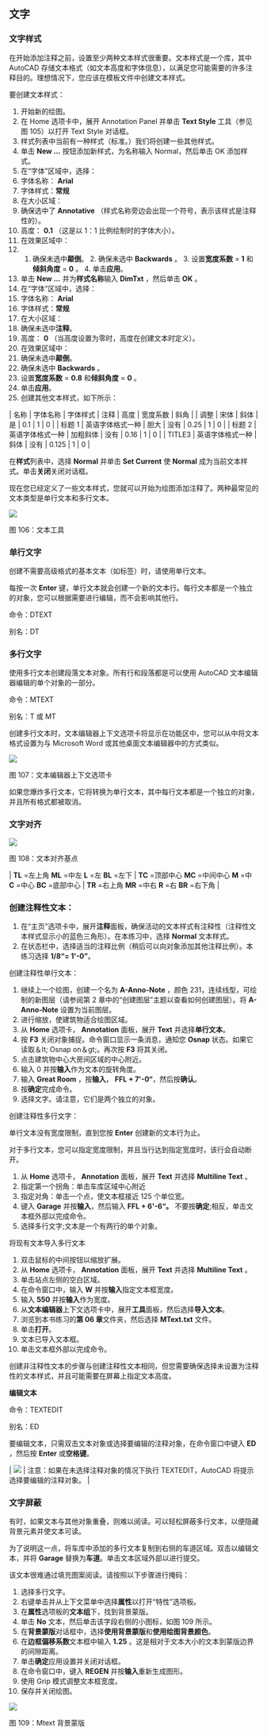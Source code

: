 ## 文字

### 文字样式

在开始添加注释之前，设置至少两种文本样式很重要。文本样式是一个库，其中 AutoCAD 存储文本格式（如文本高度和字体信息），以满足您可能需要的许多注释目的。理想情况下，您应该在模板文件中创建文本样式。

要创建文本样式：

1.  开始新的绘图。
2.  在 Home 选项卡中，展开 Annotation Panel 并单击 **Text Style** 工具（参见图 105）以打开 Text Style 对话框。
3.  样式列表中当前有一种样式（标准。）我们将创建一些其他样式。
4.  单击 **New ...** 按钮添加新样式，为名称输入 Normal，然后单击 OK 添加样式。
5.  在“字体”区域中，选择：
6.  字体名称： **Arial**
7.  字体样式：**常规**
8.  在大小区域：
9.  确保选中了 **Annotative** （样式名称旁边会出现一个符号，表示该样式是注释性的）。
10.  高度： **0.1** （这是以 1：1 比例绘制时的字体大小）。
11.  在效果区域中：
12.  1.  确保未选中**颠倒**。
    2.  确保未选中 **Backwards** 。
    3.  设置**宽度系数** = **1** 和**倾斜角度** = **0** 。
    4.  单击**应用**。
13.  单击 **New ...** 并为**样式名称**输入 **DimTxt** ，然后单击 **OK** 。
14.  在“字体”区域中，选择：
15.  字体名称： **Arial**
16.  字体样式：**常规**
17.  在大小区域：
18.  确保未选中**注释**。
19.  高度： **0** （当高度设置为零时，高度在创建文本时定义）。
20.  在效果区域中：
21.  确保未选中**颠倒**。
22.  确保未选中 **Backwards** 。
23.  设置**宽度系数** = **0.8** 和**倾斜角度** = **0** 。
24.  单击**应用**。
25.  创建其他文本样式，如下所示：

| 名称 | 字体名称 | 字体样式 | 注释 | 高度 | 宽度系数 | 斜角 |
| 调整 | 宋体 | 斜体 | 是 | 0.1 | 1 | 0 |
| 标题 1 | 英语字体格式一种 | 胆大 | 没有 | 0.25 | 1 | 0 |
| 标题 2 | 英语字体格式一种 | 加粗斜体 | 没有 | 0.16 | 1 | 0 |
| TITLE3 | 英语字体格式一种 | 斜体 | 没有 | 0.125 | 1 | 0 |

在**样式**列表中，选择 **Normal** 并单击 **Set Current** 使 **Normal** 成为当前文本样式。单击**关闭**关闭对话框。

现在您已经定义了一些文本样式，您就可以开始为绘图添加注释了。两种最常见的文本类型是单行文本和多行文本。

![](img/00164.jpeg)

图 106：文本工具

### 单行文字

创建不需要高级格式的基本文本（如标签）时，请使用单行文本。

每按一次 **Enter** 键，单行文本就会创建一个新的文本行。每行文本都是一个独立的对象，您可以根据需要进行编辑，而不会影响其他行。

命令：DTEXT

别名：DT

### 多行文字

使用多行文本创建段落文本对象。所有行和段落都是可以使用 AutoCAD 文本编辑器编辑的单个对象的一部分。

命令：MTEXT

别名：T 或 MT

创建多行文本时，文本编辑器上下文选项卡将显示在功能区中，您可以从中将文本格式设置为与 Microsoft Word 或其他桌面文本编辑器中的方式类似。

![](img/00165.jpeg)

图 107：文本编辑器上下文选项卡

如果您爆炸多行文本，它将转换为单行文本，其中每行文本都是一个独立的对象，并且所有格式都被取消。

### 文字对齐

![](img/00166.jpeg)

图 108：文本对齐基点

| **TL** =左上角
**ML** =中左
**L** =左
**BL** =左下 | **TC** =顶部中心
**MC** =中间中心
**M** =中
**C** =中心
**BC** =底部中心 | **TR** =右上角
**MR** =中右
**R** =右
**BR** =右下角 |

### 创建注释性文本：

1.  在“主页”选项卡中，展开**注释**面板，确保活动的文本样式有注释性（注释性文本样式显示小的蓝色三角形）。在本练习中，选择 **Normal** 文本样式。
2.  在状态栏中，选择适当的注释比例（稍后可以向对象添加其他注释比例）。本练习选择 **1/8“= 1'-0”**。

创建注释性单行文本：

1.  继续上一个绘图，创建一个名为 **A-Anno-Note** ，颜色 231，连续线型，可绘制的新图层（请参阅第 2 章中的“创建图层”主题以查看如何创建图层）。将 **A-Anno-Note** 设置为当前图层。
2.  进行缩放，使建筑物适合绘图区域。
3.  从 **Home** 选项卡， **Annotation** 面板，展开 **Text** 并选择**单行文本**。
4.  按 **F3** 关闭对象捕捉。命令窗口显示一条消息，通知您 **Osnap** 状态。如果它读取＆lt; Osnap on＆gt;。再次按 **F3** 将其关闭。
5.  点击建筑物中心大房间区域的中心附近。
6.  输入 0 并按**输入**作为文本的旋转角度。
7.  输入 **Great Room** ，按**输入**， **FFL + 7'-0“**，然后按**确认**。
8.  按**确定**完成命令。
9.  选择文字。请注意，它们是两个独立的对象。

创建注释性多行文字：

单行文本没有宽度限制，直到您按 **Enter** 创建新的文本行为止。

对于多行文本，您可以指定宽度限制，并且当行达到指定宽度时，该行会自动断开。

1.  从 **Home** 选项卡， **Annotation** 面板，展开 **Text** 并选择 **Multiline Text** 。
2.  指定第一个拐角：单击车库区域中心附近
3.  指定对角：单击一个点，使文本框接近 125 个单位宽。
4.  键入 **Garage** 并按**输入**，然后输入 **FFL + 6'-6“。** 不要按**确定**;相反，单击文本框外部以完成命令。
5.  选择多行文字;文本是一个有两行的单个对象。

将现有文本导入多行文本

1.  双击鼠标的中间按钮以缩放扩展。
2.  从 **Home** 选项卡， **Annotation** 面板，展开 **Text** 并选择 **Multiline Text** 。
3.  单击站点左侧的空白区域。
4.  在命令窗口中，输入 **W** 并按**输入**指定文本框宽度。
5.  输入 **550** 并按**输入**作为宽度。
6.  从**文本编辑器**上下文选项卡中，展开**工具**面板，然后选择**导入文本**。
7.  浏览到本书练习的**第 06 章**文件夹，然后选择 **MText.txt** 文件。
8.  单击**打开**。
9.  文本已导入文本框。
10.  单击文本框外部以完成命令。

创建非注释性文本的步骤与创建注释性文本相同，但您需要确保选择未设置为注释性的文本样式，并且可能需要在屏幕上指定文本高度。

**编辑文本**

命令：TEXTEDIT

别名：ED

要编辑文本，只需双击文本对象或选择要编辑的注释对象，在命令窗口中键入 **ED** ，然后按 **Enter** 或**空格键**。

| ![](img/00024.gif) | 注意：如果在未选择注释对象的情况下执行 TEXTEDIT，AutoCAD 将提示选择要编辑的注释对象。 |

### 文字屏蔽

有时，如果文本与其他对象重叠，则难以阅读。可以轻松屏蔽多行文本，以便隐藏背景元素并使文本可读。

为了说明这一点，将车库中添加的多行文本复制到右侧的车道区域。双击以编辑文本，并将 **Garage** 替换为**车道**。单击文本区域外部以进行提交。

该文本很难通过填充图案阅读。请按照以下步骤进行掩码：

1.  选择多行文字。
2.  右键单击并从上下文菜单中选择**属性**以打开“特性”选项板。
3.  在**属性**选项板的**文本组**下，找到背景蒙版。
4.  单击 **No** 文本，然后单击该字段右侧的小图标，如图 109 所示。
5.  在**背景蒙版**对话框中，选择**使用背景蒙版**和**使用绘图背景颜色**。
6.  在**边框偏移系数**文本框中输入 **1.25** 。这是相对于文本大小的文本到蒙版边界的间隙距离。
7.  单击**确定**应用设置并关闭对话框。
8.  在命令窗口中，键入 **REGEN** 并按**输入**重新生成图形。
9.  使用 Grip 模式调整文本框宽度。
10.  保存并关闭绘图。

![](img/00167.jpeg)

图 109：Mtext 背景蒙版